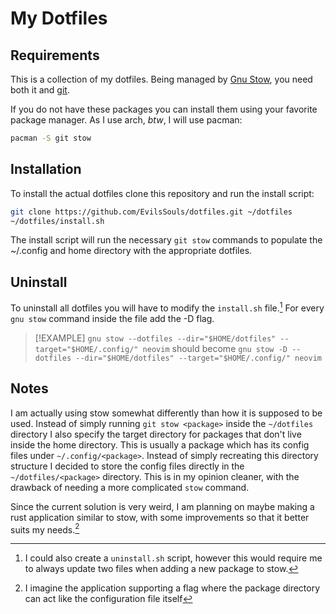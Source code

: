 # My Dotfiles

## Requirements

This is a collection of my dotfiles. Being managed by [Gnu Stow](https://www.gnu.org/software/stow/), you need both it and [git](https://git-scm.com/).

If you do not have these packages you can install them using your favorite package manager. As I use arch, *btw*, I will use pacman:

```sh
pacman -S git stow
```

## Installation

To install the actual dotfiles clone this repository and run the install script:

```sh
git clone https://github.com/EvilsSouls/dotfiles.git ~/dotfiles
~/dotfiles/install.sh
```

The install script will run the necessary `git stow` commands to populate the ~/.config and home directory with the appropriate dotfiles.

## Uninstall

To uninstall all dotfiles you will have to modify the `install.sh` file.[^2] For every `gnu stow` command inside the file add the -D flag.

> [!EXAMPLE]
> `gnu stow --dotfiles --dir="$HOME/dotfiles" --target="$HOME/.config/" neovim` should become `gnu stow -D --dotfiles --dir="$HOME/dotfiles" --target="$HOME/.config/" neovim`

## Notes

I am actually using stow somewhat differently than how it is supposed to be used. Instead of simply running `git stow <package>` inside the `~/dotfiles` directory I also specify the target directory for packages that don't live inside the home directory. This is usually a package which has its config files under `~/.config/<package>`. Instead of simply recreating this directory structure I decided to store the config files directly in the `~/dotfiles/<package>` directory. This is in my opinion cleaner, with the drawback of needing a more complicated `stow` command.

Since the current solution is very weird, I am planning on maybe making a rust application similar to stow, with some improvements so that it better suits my needs.[^1]

[^1]: I imagine the application supporting a flag where the package directory can act like the configuration file itself

[^2]: I could also create a `uninstall.sh` script, however this would require me to always update two files when adding a new package to stow.
